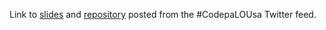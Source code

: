 Link to [slides](http://www.slideshare.net/amirbarylko/rich-ui-knockout-coffeescript) and [repository](https://github.com/amirci/knockout_coffee_demo) posted from the #CodepaLOUsa Twitter feed. 
